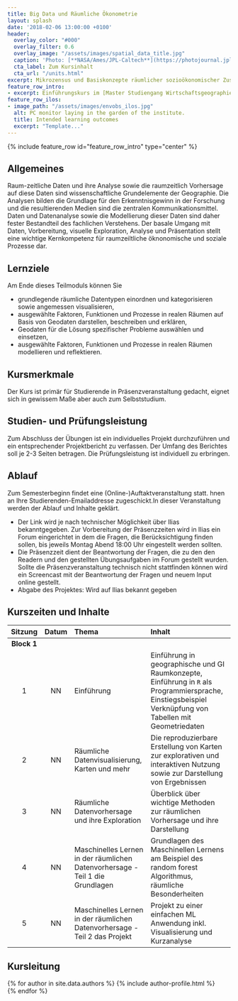 ```yaml
---
title: Big Data und Räumliche Ökonometrie 
layout: splash
date: '2018-02-06 13:00:00 +0100'
header:
  overlay_color: "#000"
  overlay_filter: 0.6
  overlay_image: "/assets/images/spatial_data_title.jpg"
  caption: 'Photo: [**NASA/Ames/JPL-Caltech**](https://photojournal.jpl.nasa.gov/jpeg/PIA17446.jpg)'
  cta_label: Zum Kursinhalt
  cta_url: "/units.html"
excerpt: Mikrozensus und Basiskonzepte räumlicher sozioökonomischer Zusammenhänge.
feature_row_intro:
- excerpt: Einführungskurs im [Master Studiengang Wirtschaftsgeographie ](https://www.uni-marburg.de/de/fb19/studium/studiengaenge/m-sc-wirtschaftsgeographie/herzlich-willkommen-beim-master-wirtschaftsgeographie){:target="_blank"} an der Philipps Universität Marburg
feature_row_ilos:
- image_path: "/assets/images/envobs_ilos.jpg"
  alt: PC monitor laying in the garden of the institute.
  title: Intended learning outcomes
  excerpt: "Template..."
---
```


{% include feature_row id="feature_row_intro" type="center" %}



## Allgemeines 
Raum-zeitliche Daten und ihre Analyse sowie die raumzeitlich Vorhersage auf diese Daten sind wissenschaftliche Grundelemente der Geographie. Die Analysen bilden die Grundlage für den Erkenntnisgewinn in der Forschung und die resultierenden Medien sind die zentralen  Kommunikationsmittel. Daten und Datenanalyse sowie die Modellierung dieser Daten sind daher  fester Bestandteil des fachlichen Verstehens. Der basale Umgang mit Daten, Vorbereitung, visuelle Exploration, Analyse und Präsentation stellt eine wichtige Kernkompetenz für raumzeiltliche öknonomische und soziale Prozesse dar. 

## Lernziele
Am Ende dieses Teilmoduls können Sie
* grundlegende räumliche Datentypen einordnen und kategorisieren sowie angemessen visualisieren, 
* ausgewählte Faktoren, Funktionen und Prozesse in realen Räumen auf Basis von Geodaten darstellen, beschreiben und erklären,
* Geodaten für die Lösung spezifischer Probleme auswählen und einsetzen,
* ausgewählte Faktoren, Funktionen und Prozesse in realen Räumen modellieren und reflektieren.


## Kursmerkmale
Der Kurs ist primär für Studierende in Präsenzveranstaltung gedacht, eignet sich in gewissem Maße aber auch zum Selbststudium.


## Studien- und Prüfungsleistung

Zum Abschluss der Übungen ist ein individuelles Projekt durchzuführen und ein entsprechender Projektbericht zu verfassen. Der Umfang des Berichtes soll je 2-3 Seiten betragen. Die Prüfungsleistung ist individuell zu erbringen.



## Ablauf

Zum Semesterbeginn findet eine (Online-)Auftaktveranstaltung statt. hnen an Ihre Studierenden-Emailaddresse zugeschickt.In dieser Veranstaltung werden der Ablauf und Inhalte geklärt.

* Der Link wird je nach technischer Möglichkeit über Ilias bekanntgegeben. Zur Vorbereitung  der Präsenzzeiten wird in Ilias ein Forum eingerichtet in dem die Fragen, die Berücksichtigung finden sollen, bis jeweils Montag Abend 18:00 Uhr eingestellt werden sollten. 
* Die Präsenzzeit dient der Beantwortung der Fragen, die zu den den Readern und  den gestellten Übungsaufgaben im Forum gestellt wurden. Sollte die Präsenzveranstaltung technisch nicht stattfinden können wird ein Screencast mit der Beantwortung der Fragen und neuem Input online gestellt.
* Abgabe des Projektes: Wird auf Ilias bekannt gegeben

## Kurszeiten und Inhalte

| Sitzung | Datum | Thema | Inhalt |
|:-------:|:--------:|:---------|:---------|
| **Block 1** ||||
| 1 | NN  | Einführung | Einführung in geographische und GI Raumkonzepte, Einführung in `R` als Programmiersprache, Einstiegsbeispiel Verknüpfung von Tabellen mit Geometriedaten |
| 2 | NN  | Räumliche Datenvisualisierung, Karten und mehr | Die reproduzierbare Erstellung von Karten zur explorativen und interaktiven Nutzung sowie zur Darstellung von Ergebnissen |
| 3 | NN  | Räumliche Datenvorhersage und ihre Exploration | Überblick über wichtige Methoden zur räumlichen Vorhersage und ihre Darstellung |
| 4 | NN  | Maschinelles Lernen in der räumlichen Datenvorhersage - Teil 1 die Grundlagen  | Grundlagen des Maschinellen Lernens am Beispiel des random forest Algorithmus, räumliche Besonderheiten |
| 5 | NN  | Maschinelles Lernen in der räumlichen Datenvorhersage - Teil 2 das Projekt  | Projekt zu einer einfachen ML Anwendung inkl. Visualisierung und Kurzanalyse  |


## Kursleitung


{% for author in site.data.authors %} 
  {% include author-profile.html %}
 <br /> 
{% endfor %}
